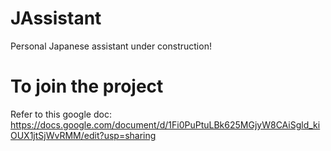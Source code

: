 # JAssistant

Personal Japanese assistant under construction!

# To join the project

Refer to this google doc: https://docs.google.com/document/d/1Fi0PuPtuLBk625MGjyW8CAiSgld_kiOUX1jtSjWvRMM/edit?usp=sharing
